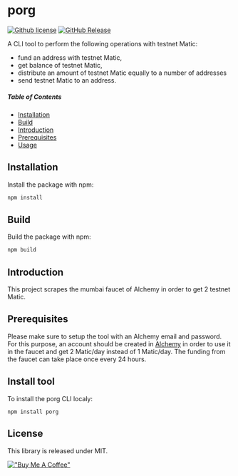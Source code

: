 # porg

[![Github license](https://img.shields.io/github/license/tmavroeid/porg)](https://img.shields.io/github/license/tmavroeid/porg)
[![GitHub Release](https://img.shields.io/github/release/tmavroeid/porg.svg?style=flat)](https://github.com/tmavroeid/porg/releases)


A CLI tool to perform the following operations with testnet Matic:
- fund an address with testnet Matic,
- get balance of testnet Matic,
- distribute an amount of testnet Matic equally to a number of addresses
- send testnet Matic to an address.


##### Table of Contents 
* [Installation](#installation)
* [Build](#build)
* [Introduction](#introduction)
* [Prerequisites](#prerequisites)  
* [Usage](#usage)

## <a name="installation">Installation</a>

Install the package with npm:

```bash
npm install
```

## <a name="build">Build</a>

Build the package with npm:

```bash
npm build
```

## <a name="introduction">Introduction</a>
This project scrapes the mumbai faucet of Alchemy in order to get 2 testnet Matic.


## <a name="prerequisites">Prerequisites</a>

Please make sure to setup the tool with an Alchemy email and password. For this purpose, an account should be created in [Alchemy](https://www.alchemy.com) in order to use it in the faucet and get 2 Matic/day instead of 1 Matic/day. The funding from the faucet can take place once every 24 hours.


## Install tool

To install the porg CLI localy: 
```
npm install porg
```

## <a name="license">License</a>

This library is released under MIT.

[!["Buy Me A Coffee"](https://www.buymeacoffee.com/assets/img/custom_images/orange_img.png)](https://www.buymeacoffee.com/tmavroeid)